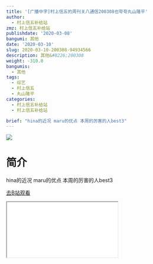 ```yaml
---
title: '[广播中字]村上信五的周刊关八通信200308也夸夸丸山隆平'
author:
  - 村上信五补给站
zmz: 村上信五补给站
publishdate: '2020-03-08'
bangumi: 其他
date: '2020-03-10'
slug: 2020-03-10-200308-94934566
description: 其他&#8226;200308
weight: -310.0
bangumis:
  - 其他
tags:
  - 综艺
  - 村上信五
  - 丸山隆平
categories:
  - 村上信五补给站
  - 村上信五补给站

brief: "hina的近况 maru的优点 本周的厉害的人best3"
---
```

![](https://raw.githubusercontent.com/tcgriffith/owaraisite/master/static/tmpimg/af61391987496103a6180a733a7f82aaf6106cc9.jpg.480.jpg)
# 简介  
hina的近况
maru的优点
本周的厉害的人best3  

[去B站观看](https://www.bilibili.com/video/av94934566/)
<div class ="resp-container"><iframe class="testiframe" src="//player.bilibili.com/player.html?aid=94934566"", scrolling="no", allowfullscreen="true" > </iframe></div> 
